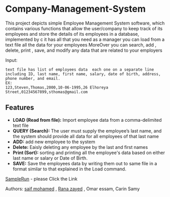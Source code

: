 # Company-Management-System
This project depicts simple Employee Management System software, which contains various functions that allow the user/company to keep track of its employees and store the details of its employees in a database, implemented by c it has all that you need as a manager you can load from a text file all the data for your employees MoreOver you can search, add , delete, print , save, and modify any data that are related to your employers 


Input:
```
text file has list of employees data  each one on a separate line including ID, last name, first name, salary, date of birth, address, phone number, and email.
EX:
123,Steven,Thomas,2000,10-06-1995,26 Elhoreya Street,01234567899,sthomas@gmail.com 
```
## Features
* **LOAD (Read from file):** Import employee data from a comma-delimited text file
* **QUERY (Search):** The user must supply the employee’s last name, and the system should provide all data for all employees of that last
name
* **ADD:** add new employee to the system
* **Delete:** Eaisly deleting any employee by the last and first names 
* **Print (Sort):** sorting and printing all the employee's data based on either
last name or salary or Date of Birth.
* **SAVE:** Save the employees data by writing them out to same file in a format
similar to that explained in the Load command.

[SampleRun](https://drive.google.com/drive/folders/1AFo3RzKQO7rl3ah9jOZOyTCAVhCar8t0) - please Click the Link


Authors: [saif mohamed](https://github.com/SaifSeddik) , [Rana zayed](https://github.com/RanaZay) , Omar essam, Carin Samy
